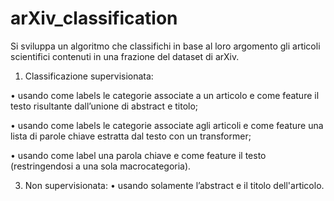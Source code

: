 # arXiv_classification

Si sviluppa un algoritmo che classifichi in base al loro argomento gli articoli scientifici contenuti in
una frazione del dataset di arXiv.


1. Classificazione supervisionata:

  • usando come labels le categorie associate a un articolo e come feature il testo
  risultante dall’unione di abstract e titolo;

  • usando come labels le categorie associate agli articoli e come feature una lista di
  parole chiave estratta dal testo con un transformer;
  
  • usando come label una parola chiave e come feature il testo (restringendosi a una
  sola macrocategoria).


3. Non supervisionata:
• usando solamente l’abstract e il titolo dell'articolo.
